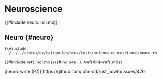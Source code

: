 # Neuroscience

{{#include neuro.incl.md}}

## Neuro {#neuro}

```rust,editable
{{#include ../../../crates/ex/categories/stuv/tests/science_neuroscience/neuro.rs:example}}
```

{{#include refs.incl.md}}
{{#include ../../refs/link-refs.md}}

<div class="hidden">
[neuro: write (P2)](https://github.com/john-cd/rust_howto/issues/476)

</div>
